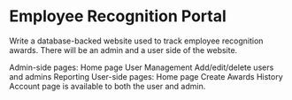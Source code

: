 # Employee Recognition Portal

Write a database-backed website used to track employee recognition awards.  There will be an admin and a user side of the website.

Admin-side pages:
	Home page
	User Management
		Add/edit/delete users and admins
	Reporting
User-side pages:
	Home page
	Create Awards
	History
Account page is available to both the user and admin.
